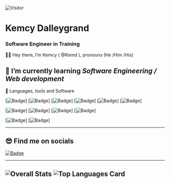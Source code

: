 ![Visitor](https://visitor-badge.laobi.icu/badge?page_id=kemd.kemd)


# Kemcy Dalleygrand
### Software Engineer in Training

 
 🧍‍♂️ Hey there, I’m Kemcy ( @Kemd ), pronouns (He /Him /His)

 👀 I’m currently learning *Software Engineering / Web development*
 ---

 📖  Languages, tools and Software

   [![Badge](https://img.shields.io/badge/HTML5-E34F26?style=for-the-badge&logo=html5&logoColor=white)]
   [![Badge](https://img.shields.io/badge/CSS3-1572B6?style=for-the-badge&logo=css3&logoColor=white)] 
   [![Badge](https://img.shields.io/badge/JavaScript-F7DF1E?style=for-the-badge&logo=javascript&logoColor=black)]
   [![Badge](https://img.shields.io/badge/Node.js-43853D?style=for-the-badge&logo=node.js&logoColor=white)]
   [![Badge](	https://img.shields.io/badge/jQuery-0769AD?style=for-the-badge&logo=jquery&logoColor=white)]
   [![Badge](https://img.shields.io/badge/Bootstrap-563D7C?style=for-the-badge&logo=bootstrap&logoColor=white)]
   
   [![Badge](https://img.shields.io/badge/Express.js-404D59?style=for-the-badge)]
   [![Badge](https://img.shields.io/badge/React-20232A?style=for-the-badge&logo=react&logoColor=61DAFB)]
   [![Badge](https://img.shields.io/badge/Python-14354C?style=for-the-badge&logo=python&logoColor=white)]
   [![Badge](https://img.shields.io/badge/Django-092E20?style=for-the-badge&logo=django&logoColor=white)]
   
   [![Badge](https://img.shields.io/badge/PostgreSQL-316192?style=for-the-badge&logo=postgresql&logoColor=white)]
   [![Badge](https://img.shields.io/badge/MongoDB-4EA94B?style=for-the-badge&logo=mongodb&logoColor=white)]
      
---

  😎 Find me on socials
---
  [![Badge](https://img.shields.io/badge/LinkedIn-0077B5?style=for-the-badge&logo=linkedin&logoColor=white)](https://www.linkedin.com/in/kdalle/)
     
---
     
![Overall Stats](https://github-readme-stats.vercel.app/api?username=kemd&count_private=true&show_icons=true&hide=contribs&theme=chartreuse-dark) ![Top Languages Card](https://github-readme-stats.vercel.app/api/top-langs/?username=kemd&layout=compact)
---

<!---
Kemd/Kemd is a ✨ special ✨ repository because its `README.md` (this file) appears on your GitHub profile.
You can click the Preview link to take a look at your changes.
--->
